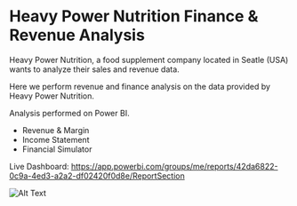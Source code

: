 # Heavy Power Nutrition Finance & Revenue Analysis

Heavy Power Nutrition, a food supplement company located in Seatle (USA) wants to analyze their sales and revenue data.

Here we perform revenue and finance analysis on the data provided by Heavy Power Nutrition.

Analysis performed on Power BI.
- Revenue & Margin
- Income Statement
- Financial Simulator

Live Dashboard: https://app.powerbi.com/groups/me/reports/42da6822-0c9a-4ed3-a2a2-df02420f0d8e/ReportSection

![Alt Text](https://media.giphy.com/media/vFKqnCdLPNOKc/giphy.gif)
